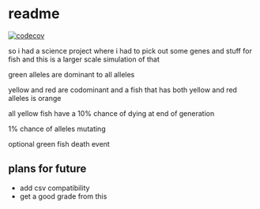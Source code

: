 # readme

[![codecov](https://codecov.io/gh/calum12345/gene-pool-sim/graph/badge.svg?token=3I7KXYJNBA)](https://codecov.io/gh/calum12345/gene-pool-sim)

so i had a science project where i had to pick out some genes and stuff for fish and this is a larger scale simulation of that

green alleles are dominant to all alleles

yellow and red are codominant and a fish that has both yellow and red alleles is orange

all yellow fish have a 10% chance of dying at end of generation

1% chance of alleles mutating

optional green fish death event

## plans for future

- add csv compatibility
- get a good grade from this
